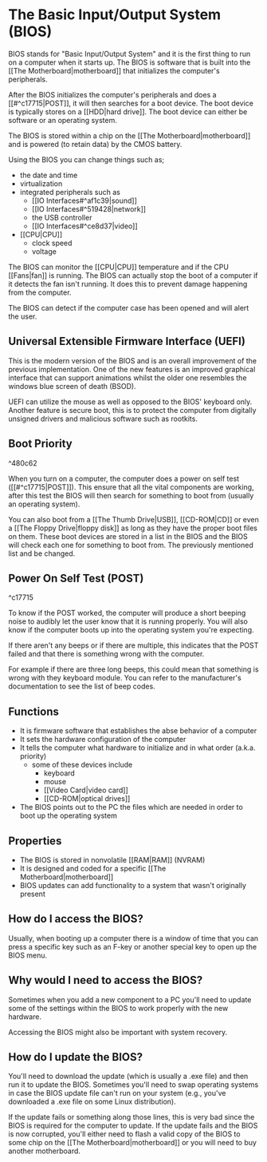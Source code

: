 # The Basic Input/Output System (BIOS)

BIOS stands for "Basic Input/Output System" and it is the first thing to run on a computer when it starts up. The BIOS is software that is built into the [[The Motherboard|motherboard]] that initializes the computer's peripherals.

After the BIOS initializes the computer's peripherals and does a [[#^c17715|POST]], it will then searches for a boot device. The boot device is typically stores on a [[HDD|hard drive]]. The boot device can either be software or an operating system.

The BIOS is stored within a chip on the [[The Motherboard|motherboard]] and is powered (to retain data) by the CMOS battery.

Using the BIOS you can change things such as;

- the date and time
- virtualization
- integrated peripherals such as
	- [[IO Interfaces#^af1c39|sound]]
	- [[IO Interfaces#^519428|network]]
	- the USB controller
	- [[IO Interfaces#^ce8d37|video]]
- [[CPU|CPU]]
	- clock speed
	- voltage

The BIOS can monitor the [[CPU|CPU]] temperature and if the CPU [[Fans|fan]] is running. The BIOS can actually stop the boot of a computer if it detects the fan isn't running. It does this to prevent damage happening from the computer.

The BIOS can detect if the computer case has been opened and will alert the user.

## Universal Extensible Firmware Interface (UEFI)

This is the modern version of the BIOS and is an overall improvement of the previous implementation. One of the new features is an improved graphical interface that can support animations whilst the older one resembles the windows blue screen of death (BSOD).

UEFI can utilize the mouse as well as opposed to the BIOS' keyboard only. Another feature is secure boot, this is to protect the computer from digitally unsigned drivers and malicious software such as rootkits.

## Boot Priority

^480c62

When you turn on a computer, the computer does a power on self test ([[#^c17715|POST]]). This ensure that all the vital components are working, after this test the BIOS will then search for something to boot from (usually an operating system).

You can also boot from a [[The Thumb Drive|USB]], [[CD-ROM|CD]] or even a [[The Floppy Drive|floppy disk]] as long as they have the proper boot files on them. These boot devices are stored in a list in the BIOS and the BIOS will check each one for something to boot from. The previously mentioned list and be changed.

## Power On Self Test (POST)

^c17715

To know if the POST worked, the computer will produce a short beeping noise to audibly let the user know that it is running properly. You will also know if the computer boots up into the operating system you're expecting.

If there aren't any beeps or if there are multiple, this indicates that the POST failed and that there is something wrong with the computer.

For example if there are three long beeps, this could mean that something is wrong with they keyboard module. You can refer to the manufacturer's documentation to see the list of beep codes.

## Functions

- It is firmware software that establishes the abse behavior of a computer
- It sets the hardware configuration of the computer
- It tells the computer what hardware to initialize and in what order (a.k.a. priority)
	- some of these devices include
		- keyboard
		- mouse
		- [[Video Card|video card]]
		- [[CD-ROM|optical drives]]
- The BIOS points out to the PC the files which are needed in order to boot up the operating system

## Properties

- The BIOS is stored in nonvolatile [[RAM|RAM]] (NVRAM)
- It is designed and coded for a specific [[The Motherboard|motherboard]]
- BIOS updates can add functionality to a system that wasn't originally present

## How do I access the BIOS?

Usually, when booting up a computer there is a window of time that you can press a specific key such as an F-key or another special key to open up the BIOS menu.

## Why would I need to access the BIOS?

Sometimes when you add a new component to a PC you'll need to update some of the settings within the BIOS to work properly with the new hardware.

Accessing the BIOS might also be important with system recovery.

## How do I update the BIOS?

You'll need to download the update (which is usually a .exe file) and then run it to update the BIOS. Sometimes you'll need to swap operating systems in case the BIOS update file can't run on your system (e.g., you've downloaded a .exe file on some Linux distribution).

If the update fails or something along those lines, this is very bad since the BIOS is required for the computer to update. If the update fails and the BIOS is now corrupted, you'll either need to flash a valid copy of the BIOS to some chip on the [[The Motherboard|motherboard]] or you will need to buy another motherboard.